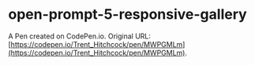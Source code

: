 # open-prompt-5-responsive-gallery

A Pen created on CodePen.io. Original URL: [https://codepen.io/Trent_Hitchcock/pen/MWPGMLm](https://codepen.io/Trent_Hitchcock/pen/MWPGMLm).

